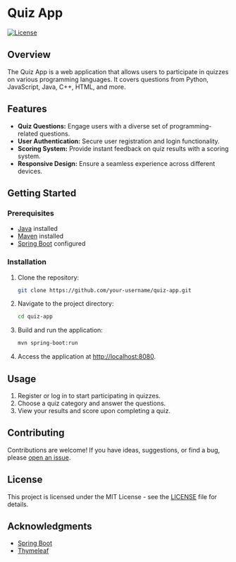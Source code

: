 
# Quiz App

[![License](https://img.shields.io/badge/License-MIT-blue.svg)](LICENSE)

## Overview

The Quiz App is a web application that allows users to participate in quizzes on various programming languages. It covers questions from Python, JavaScript, Java, C++, HTML, and more.

## Features

- **Quiz Questions:** Engage users with a diverse set of programming-related questions.
- **User Authentication:** Secure user registration and login functionality.
- **Scoring System:** Provide instant feedback on quiz results with a scoring system.
- **Responsive Design:** Ensure a seamless experience across different devices.

## Getting Started

### Prerequisites

- [Java](https://www.java.com/) installed
- [Maven](https://maven.apache.org/) installed
- [Spring Boot](https://spring.io/projects/spring-boot) configured

### Installation

1. Clone the repository:

   ```bash
   git clone https://github.com/your-username/quiz-app.git
   ```

2. Navigate to the project directory:

   ```bash
   cd quiz-app
   ```

3. Build and run the application:

   ```bash
   mvn spring-boot:run
   ```

4. Access the application at [http://localhost:8080](http://localhost:8080).

## Usage

1. Register or log in to start participating in quizzes.
2. Choose a quiz category and answer the questions.
3. View your results and score upon completing a quiz.

## Contributing

Contributions are welcome! If you have ideas, suggestions, or find a bug, please [open an issue](https://github.com/your-username/quiz-app/issues).

## License

This project is licensed under the MIT License - see the [LICENSE](LICENSE) file for details.

## Acknowledgments

- [Spring Boot](https://spring.io/projects/spring-boot)
- [Thymeleaf](https://www.thymeleaf.org/)

